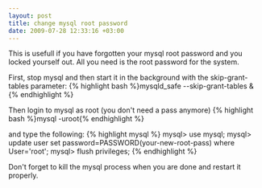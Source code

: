 ```yaml
--- 
layout: post
title: change mysql root password
date: 2009-07-28 12:33:16 +03:00
---
```

This is usefull if you have forgotten your mysql root password and you locked yourself out.
All you need is the root password for the system.

First, stop mysql and then start it in the background with the skip-grant-tables parameter:
{% highlight bash %}mysqld_safe --skip-grant-tables &{% endhighlight %}

Then login to mysql as root (you don't need a pass anymore)
{% highlight bash %}mysql -uroot{% endhighlight %}

and type the following:
{% highlight mysql %}
mysql> use mysql;
mysql> update user set password=PASSWORD(your-new-root-pass) where User='root';
mysql> flush privileges;
{% endhighlight %}

Don't forget to kill the mysql process when you are done and restart it properly.
